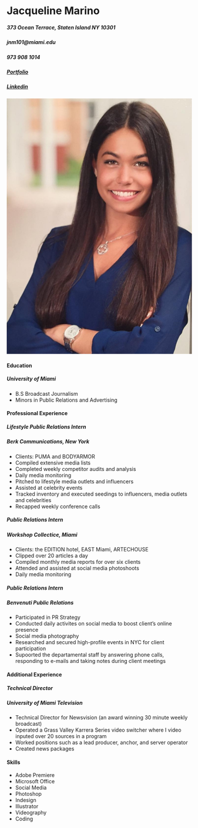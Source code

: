<!DOCTYPEhtml>

<html>

<head>

</head>

<body>
<h1>Jacqueline Marino </h1>

<h5> 373 Ocean Terrace, Staten Island NY 10301 </h5>
<h5> jnm101@miami.edu </h5>
<h5> 973 908 1014 </h5>
<h5><a href="http:///https://www.jacqmarino.com">Portfolio</a></h5>
<h5><a href="http:///https://www.linkedin.com/in/jacqmarino/">Linkedin</a></h5>

<img src="Marino headshot.jpg" alt="Jacqueline">

<h4> Education </h4>
<h5> University of Miami </h5>
<ul>
<li>B.S Broadcast Journalism</li>
<li>Minors in Public Relations and Advertising</li>
</ul>

<h4> Professional Experience </h4>

<h5>Lifestyle Public Relations Intern</h5>
<h5>Berk Communications, New York</h5>
<ul>
<li>Clients: PUMA and BODYARMOR</li>
<li>Compiled extensive media lists</li>
<li>Completed weekly competitor audits and analysis</li>
<li>Daily media monitoring</li>
<li>Pitched to lifestyle media outlets and influencers</li> 
<li>Assisted at celebrity events</li>
<li>Tracked inventory and executed seedings to influencers, media outlets and celebrities</li>  
<li>Recapped weekly conference calls</li> 
</ul>

<h5>Public Relations Intern</h5>
<h5>Workshop Collectice, Miami</h5>
<ul>
<li>Clients: the EDITION hotel, EAST Miami,  ARTECHOUSE</li>
<li>Clipped over 20 articles a day</li>
<li>Compiled monthly media reports for over six clients</li> 
<li>Attended and assisted at social media photoshoots</li>
<li>Daily media monitoring</li>
</ul>

<h5>Public Relations Intern</h5>
<h5>Benvenuti Public Relations</h5>
<ul>
<li>Participated in PR Strategy</li>
<li>Conducted daily activites on social media to boost client’s online presence</li>
<li>Social media photography</li>
<li>Researched and secured high-profile events in NYC for client participation</li>
<li>Supoorted the departamental staff by answering phone calls, responding to e-mails and taking notes during client meetings</li>
</ul>

<h4> Additional Experience </h4>

<h5>Technical Director</h5>
<h5>University of Miami Television</h5>
<ul>
<li>Technical Director for Newsvision (an award winning 30 minute weekly broadcast)</li>
<li>Operated a Grass Valley Karrera Series video switcher where I video inputed over 20 sources in a program</li>
<li>Worked positions such as a lead producer, anchor, and server operator</li>
<li>Created news packages</li> 
</ul>

<h4>Skills</h4>
<ul>
<li>Adobe Premiere</li>
<li>Microsoft Office</li>
<li>Social Media</li>
<li>Photoshop</li>
<li>Indesign</li>
<li>Illustrator</li>
<li>Videography</li>
<li>Coding</li>
</ul>


</body>

</html>


